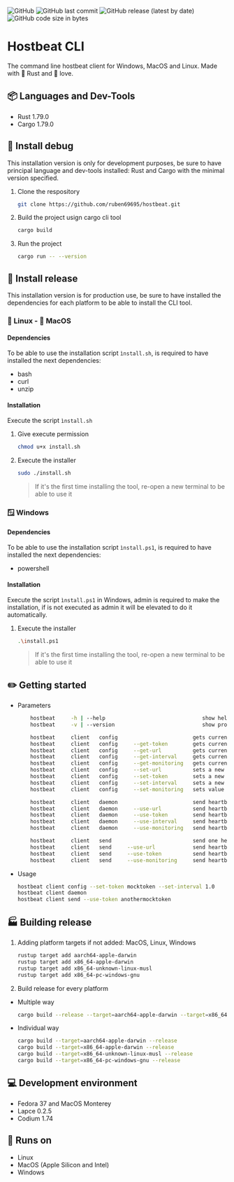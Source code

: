 
![GitHub](https://img.shields.io/github/license/ruben69695/hostbeat-cli?color=purple)
![GitHub last commit](https://img.shields.io/github/last-commit/ruben69695/hostbeat-cli)
![GitHub release (latest by date)](https://img.shields.io/github/v/release/ruben69695/hostbeat-cli?color=purple)
![GitHub code size in bytes](https://img.shields.io/github/languages/code-size/ruben69695/hostbeat-cli?color=purple)

# Hostbeat CLI
The command line hostbeat client for Windows, MacOS and Linux. Made with 🦀 Rust and 💙 love.

## 📦 Languages and Dev-Tools
- Rust 1.79.0
- Cargo 1.79.0

## 🔨 Install debug
This installation version is only for development purposes, be sure to have principal language and dev-tools installed: Rust and Cargo 
with the minimal version specified.

1. Clone the respository
    ```zsh
    git clone https://github.com/ruben69695/hostbeat.git
    ```

2. Build the project usign cargo cli tool
    ```zsh
    cargo build
    ```

3. Run the project
    ```zsh
    cargo run -- --version
    ```
    
## 🚀 Install release
This installation version is for production use, be sure to have installed the dependencies for each 
platform to be able to install the CLI tool.

### 🐧 Linux -  MacOS
#### Dependencies
To be able to use the installation script `ìnstall.sh`, is required to have installed the next dependencies:
- bash
- curl
- unzip

#### Installation
Execute the script `ìnstall.sh`

1. Give execute permission
    ```zsh
    chmod u+x install.sh
    ```

2. Execute the installer
    ```zsh
    sudo ./install.sh
    ```
    > If it's the first time installing the tool, re-open a new terminal to be able to use it
    
### 🪟 Windows
#### Dependencies
To be able to use the installation script `ìnstall.ps1`, is required to have installed the next dependencies:
- powershell

#### Installation
Execute the script `ìnstall.ps1` in Windows, admin is required to make the installation, if is not executed as admin it will be elevated to do it automatically.

1. Execute the installer
    ```zsh
    .\install.ps1
    ```
    > If it's the first time installing the tool, re-open a new terminal to be able to use it
   

## ✏️ Getting started

- Parameters
    ```zsh
        hostbeat     -h | --help                               show help
        hostbeat     -v | --version                            show program version

        hostbeat     client   config                        gets current stored configuration
        hostbeat     client   config     --get-token        gets current stored token
        hostbeat     client   config     --get-url          gets current stored url
        hostbeat     client   config     --get-interval     gets current stored interval
        hostbeat     client   config     --get-monitoring   gets current stored monitoring value
        hostbeat     client   config     --set-url          sets a new url in the configuration file
        hostbeat     client   config     --set-token        sets a new token in the configuration file
        hostbeat     client   config     --set-interval     sets a new interval in the configuration file
        hostbeat     client   config     --set-monitoring   sets value to enable or disable monitoring in the configuration file

        hostbeat     client   daemon                        send heartbeats as a daemon using the configuration file
        hostbeat     client   daemon     --use-url          send heartbeats as a daemon using custom url, overrides file value
        hostbeat     client   daemon     --use-token        send heartbeats as a daemon using custom token, overrides file value
        hostbeat     client   daemon     --use-interval     send heartbeats as a daemon using custom interval, overrides file value
        hostbeat     client   daemon     --use-monitoring   send heartbeats as a daemon enabling or disabling monitoring, overrides file value

        hostbeat     client   send                          send one heartbeat using data from file
        hostbeat     client   send     --use-url            send heartbeat to custom url, overrides file value
        hostbeat     client   send     --use-token          send heartbeat with custom token, overrides file value
        hostbeat     client   send     --use-monitoring     send heartbeat and include host performance data
    ```
- Usage
    ```zsh
    hostbeat client config --set-token mocktoken --set-interval 1.0
    hostbeat client daemon
    hostbeat client send --use-token anothermocktoken
    ```

## 🏭 Building release
1. Adding platform targets if not added: MacOS, Linux, Windows
    ```zsh
    rustup target add aarch64-apple-darwin
    rustup target add x86_64-apple-darwin
    rustup target add x86_64-unknown-linux-musl
    rustup target add x86_64-pc-windows-gnu
    ```

2. Build release for every platform
- Multiple way
    ```zsh
    cargo build --release --target=aarch64-apple-darwin --target=x86_64-apple-darwin --target=x86_64-unknown-linux-musl --target=x86_64-pc-windows-gnu
    ```

- Individual way
    ```zsh
    cargo build --target=aarch64-apple-darwin --release
    cargo build --target=x86_64-apple-darwin --release
    cargo build --target=x86_64-unknown-linux-musl --release
    cargo build --target=x86_64-pc-windows-gnu --release
    ```


## 💻 Development environment
- Fedora 37 and MacOS Monterey
- Lapce 0.2.5
- Codium 1.74

## 🚀 Runs on
- Linux
- MacOS (Apple Silicon and Intel)
- Windows
